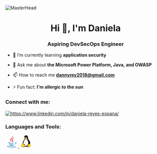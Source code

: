 ![MasterHead](https://www.synopsys.com/blogs/software-security/wp-content/uploads/2022/06/BannerEnterpriseSoftware2.png)

<h1 align="center">Hi 👋, I'm Daniela</h1>
<h3 align="center">Aspiring DevSecOps Engineer</h3>

- 🌱 I’m currently learning **application security**

- 💬 Ask me about **the Microsoft Power Platform, Java, and OWASP**

- 📫 How to reach me **dannyrey2018@gmail.com**

- ⚡ Fun fact: **I'm allergic to the sun**

<h3 align="left">Connect with me:</h3>
<p align="left">
<a href="https://linkedin.com/in/https://www.linkedin.com/in/daniela-reyes-espana/" target="blank"><img align="center" src="https://raw.githubusercontent.com/rahuldkjain/github-profile-readme-generator/master/src/images/icons/Social/linked-in-alt.svg" alt="https://www.linkedin.com/in/daniela-reyes-espana/" height="30" width="40" /></a>
</p>

<h3 align="left">Languages and Tools:</h3>
<p align="left"> <a href="https://www.java.com" target="_blank" rel="noreferrer"> <img src="https://raw.githubusercontent.com/devicons/devicon/master/icons/java/java-original.svg" alt="java" width="40" height="40"/> </a> <a href="https://www.linux.org/" target="_blank" rel="noreferrer"> <img src="https://raw.githubusercontent.com/devicons/devicon/master/icons/linux/linux-original.svg" alt="linux" width="40" height="40"/> </a> </p>
